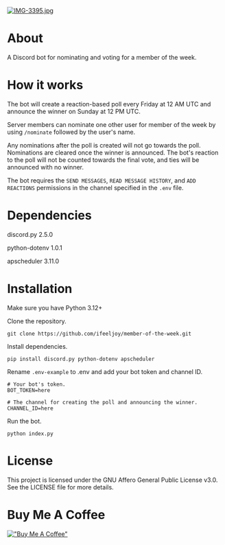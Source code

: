 [![IMG-3395.jpg](https://i.postimg.cc/Hny3Hj0X/IMG-3395.jpg)](https://postimg.cc/2LCn7kKS)

# About

A Discord bot for nominating and voting for a member of the week.

# How it works

The bot will create a reaction-based poll every Friday at 12 AM UTC and announce the winner on Sunday at 12 PM UTC.

Server members can nominate one other user for member of the week by using `/nominate` followed by the user's name.

Any nominations after the poll is created will not go towards the poll. Nominations are cleared once the winner is announced. The bot's reaction to the poll will not be counted towards the final vote, and ties will be announced with no winner.

The bot requires the `SEND MESSAGES`, `READ MESSAGE HISTORY`, and `ADD REACTIONS` permissions in the channel specified in the `.env` file.

# Dependencies

discord.py 2.5.0

python-dotenv 1.0.1

apscheduler 3.11.0

# Installation

Make sure you have Python 3.12+

Clone the repository.

```
git clone https://github.com/ifeeljoy/member-of-the-week.git
```

Install dependencies. 

```
pip install discord.py python-dotenv apscheduler
```

Rename `.env-example` to .env and add your bot token and channel ID.

```
# Your bot's token.
BOT_TOKEN=here

# The channel for creating the poll and announcing the winner.
CHANNEL_ID=here
```

Run the bot.

```
python index.py
```

# License
This project is licensed under the GNU Affero General Public License v3.0. See the LICENSE file for more details.

# Buy Me A Coffee
[!["Buy Me A Coffee"](https://www.buymeacoffee.com/assets/img/custom_images/orange_img.png)](https://www.buymeacoffee.com/mozzarella)